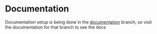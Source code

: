 # Documentation
Documentation setup is being done in the [documentation](https://async-disoauth2.readthedocs.io/en/documentation/) branch, so visit the documentation for that branch to see the docs

